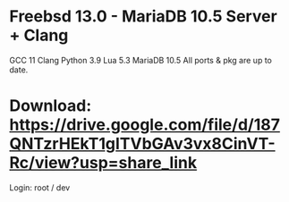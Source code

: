 # Freebsd 13.0 - MariaDB 10.5 Server + Clang
GCC 11 
Clang
Python 3.9
Lua 5.3
MariaDB 10.5
All ports & pkg are up to date.

Download:
https://drive.google.com/file/d/187QNTzrHEkT1gITVbGAv3vx8CinVT-Rc/view?usp=share_link
=======
Login: 
root / dev
